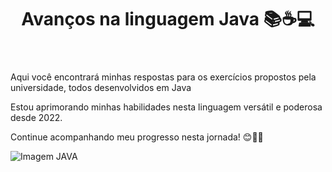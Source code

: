 <!DOCTYPE html>
<html lang="pt-br">
<head>
    <meta charset="UTF-8">
    <meta name="viewport" content="width=device-width, initial-scale=1.0">
</head>
<body>
    <header>
        <h1>Avanços na linguagem Java 📚☕💻</h1>
    </header>
    <section>
        <p>Aqui você encontrará minhas respostas para os exercícios propostos pela universidade, todos desenvolvidos em Java</p>
        <p>Estou aprimorando minhas habilidades nesta linguagem versátil e poderosa desde 2022.</p>
       <p>Continue acompanhando meu progresso nesta jornada! 😊🚀🌟
    </section>
    <img src="https://imgs.search.brave.com/-ersuPALzqmSPQzF20w2zZ1YhuCC8nyHK7a67IbXeng/rs:fit:256:256:1/g:ce/aHR0cDovL2ljb25z/Lmljb25hcmNoaXZl/LmNvbS9pY29ucy90/YXRpY2UvY3Jpc3Rh/bC1pbnRlbnNlLzI1/Ni9KYXZhLWljb24u/cG5n" alt="Imagem JAVA">
    <footer>
       
